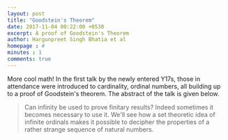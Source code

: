 ```yaml
---
layout: post
title: "Goodstein's Theorem"
date: 2017-11-04 00:22:00 +0530
excerpt: A proof of Goodstein's Theorem
author: Hargunpreet Singh Bhatia et al
homepage : #
minutes : 1
comments: true
---
```

More cool math! In the first talk by the newly entered Y17s, those in attendance were introduced to cardinality, ordinal numbers, all building up to a proof of Goodstein's theorem. The abstract of the talk is given below.

> Can infinity be used to prove finitary results? Indeed sometimes it becomes necessary to use it. We'll see how a set theoretic idea of infinite ordinals makes it possible to decipher the properties of a rather strange sequence of natural numbers.